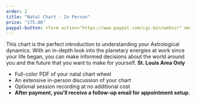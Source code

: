 ```yaml
---
order: 2
title: "Natal Chart - In Person"
price: "175.00"
paypal-button: <form action="https://www.paypal.com/cgi-bin/webscr" method="post" target="_top"><input type="hidden" name="cmd" value="_s-xclick"><input type="hidden" name="hosted_button_id" value="D2NKP23KATWBS"><input type="image" src="https://www.paypalobjects.com/webstatic/en_US/i/buttons/buy-logo-small.png" border="0" name="submit" alt="PayPal - The safer, easier way to pay online!"><img alt="" border="0" src="https://www.paypalobjects.com/en_US/i/scr/pixel.gif" width="1" height="1"></form>
---
```


This chart is the perfect introduction to understanding your Astrological dynamics. 
With an in-depth look into the planetary energies at work since your life began, 
you can make informed decisions about the world around you and the future 
that you want to make for yourself. __St. Louis Area Only__

* Full-color PDF of your natal chart wheel
* An extensive in-person discussion of your chart
* Optional session recording at no additional cost
* __After payment, you'll receive a follow-up email for appointment setup.__

